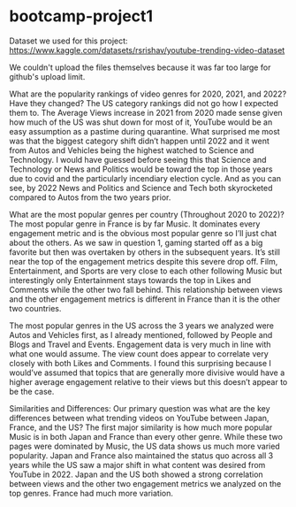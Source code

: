 # bootcamp-project1

Dataset we used for this project: https://www.kaggle.com/datasets/rsrishav/youtube-trending-video-dataset

We couldn't upload the files themselves because it was far too large for github's upload limit.

What are the popularity rankings of video genres for 2020, 2021, and 2022? Have they changed?
The US category rankings did not go how I expected them to. The Average Views increase in 2021 from 2020 made sense given how much of the US was shut down for most of it, YouTube would be an easy assumption as a pastime during quarantine. What surprised me most was that the biggest category shift didn’t happen until 2022 and it went from Autos and Vehicles being the highest watched to Science and Technology. I would have guessed before seeing this that Science and Technology or News and Politics would be toward the top in those years due to covid and the particularly incendiary election cycle. And as you can see, by 2022 News and Politics and Science and Tech both skyrocketed compared to Autos from the two years prior.

What are the most popular genres per country (Throughout 2020 to 2022)?
The most popular genre in France is by far Music. It dominates every engagement metric and is the obvious most popular genre so I’ll just chat about the others. As we saw in question 1, gaming started off as a big favorite but then was overtaken by others in the subsequent years. It’s still near the top of the engagement metrics despite this severe drop off. Film, Entertainment, and Sports are very close to each other following Music but interestingly only Entertainment stays towards the top in Likes and Comments while the other two fall behind. This relationship between views and the other engagement metrics is different in France than it is the other two countries.

The most popular genres in the US across the 3 years we analyzed were Autos and Vehicles first, as I already mentioned, followed by People and Blogs and Travel and Events. Engagement data is very much in line with what one would assume. The view count does appear to correlate very closely with both Likes and Comments. I found this surprising because I would’ve assumed that topics that are generally more divisive would have a higher average engagement relative to their views but this doesn’t appear to be the case. 

Similarities and Differences:
Our primary question was what are the key differences between what trending videos on YouTube between Japan, France, and the US?
The first major similarity is how much more popular Music is in both Japan and France than every other genre. While these two pages were dominated by Music, the US data shows us much more varied popularity. Japan and France also maintained the status quo across all 3 years while the US saw a major shift in what content was desired from YouTube in 2022. 
Japan and the US both showed a strong correlation between views and the other two engagement metrics we analyzed on the top genres. France had much more variation. 

